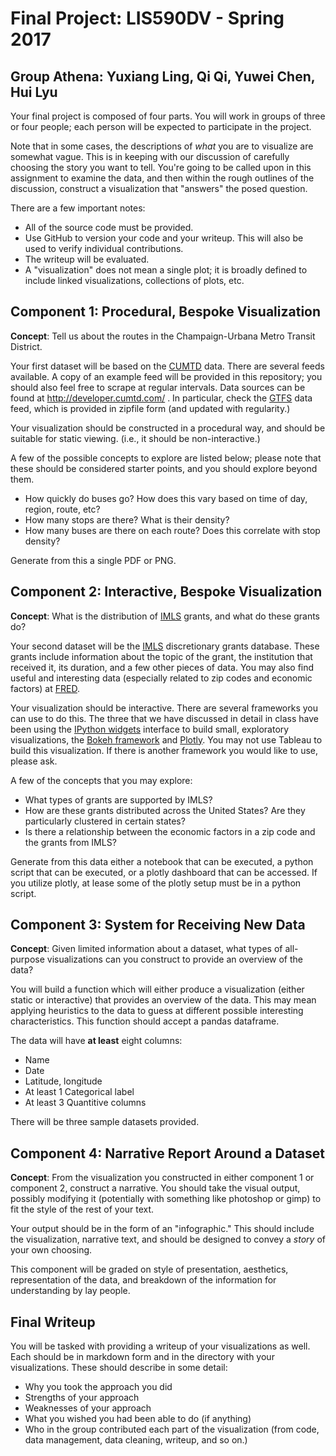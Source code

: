 # Final Project: LIS590DV - Spring 2017
## Group Athena: Yuxiang Ling, Qi Qi, Yuwei Chen, Hui Lyu

Your final project is composed of four parts.  You will work in groups of three
or four people; each person will be expected to participate in the project.

Note that in some cases, the descriptions of *what* you are to visualize are
somewhat vague.  This is in keeping with our discussion of carefully choosing
the story you want to tell.  You're going to be called upon in this assignment
to examine the data, and then within the rough outlines of the discussion,
construct a visualization that "answers" the posed question.

There are a few important notes:

 * All of the source code must be provided.
 * Use GitHub to version your code and your writeup.  This will also be used to
   verify individual contributions.
 * The writeup will be evaluated.
 * A "visualization" does not mean a single plot; it is broadly defined to
   include linked visualizations, collections of plots, etc.

## Component 1: Procedural, Bespoke Visualization

**Concept**: Tell us about the routes in the Champaign-Urbana Metro Transit
District.

Your first dataset will be based on the [CUMTD](http://cutmd.com/) data.  There
are several feeds available.  A copy of an example feed will be provided in
this repository; you should also feel free to scrape at regular intervals.
Data sources can be found at http://developer.cumtd.com/ .  In particular,
check the [GTFS](https://developers.google.com/transit/gtfs/reference/) data
feed, which is provided in zipfile form (and updated with regularity.)

Your visualization should be constructed in a procedural way, and should be
suitable for static viewing.  (i.e., it should be non-interactive.)

A few of the possible concepts to explore are listed below; please note that
these should be considered starter points, and you should explore beyond them.

 * How quickly do buses go?  How does this vary based on time of day, region,
   route, etc?
 * How many stops are there?  What is their density?
 * How many buses are there on each route?  Does this correlate with stop
   density?

Generate from this a single PDF or PNG.

## Component 2: Interactive, Bespoke Visualization

**Concept**: What is the distribution of [IMLS](http://imls.gov/) grants, and
what do these grants do?

Your second dataset will be the [IMLS](http://imls.gov/) discretionary grants
database.  These grants include information about the topic of the grant, the
institution that received it, its duration, and a few other pieces of data.
You may also find useful and interesting data (especially related to zip codes
and economic factors) at [FRED](http://fred.stlouisfed.org).

Your visualization should be interactive. There are several frameworks you can
use to do this.  The three that we have discussed in detail in class have been
using the [IPython widgets](http://ipywidgets.readthedocs.io) interface to
build small, exploratory visualizations, the [Bokeh
framework](http://bokeh.pydata.org) and [Plotly](http://plot.ly/).
You may not use Tableau to build this visualization.  If there is another
framework you would like to use, please ask.

A few of the concepts that you may explore:

 * What types of grants are supported by IMLS?
 * How are these grants distributed across the United States?  Are they
   particularly clustered in certain states?
 * Is there a relationship between the economic factors in a zip code and the
   grants from IMLS?

Generate from this data either a notebook that can be executed, a python script
that can be executed, or a plotly dashboard that can be accessed.  If you
utilize plotly, at lease some of the plotly setup must be in a python script.

## Component 3: System for Receiving New Data

**Concept**: Given limited information about a dataset, what types of
all-purpose visualizations can you construct to provide an overview of the
data?

You will build a function which will either produce a visualization (either
static or interactive) that provides an overview of the data.  This may mean
applying heuristics to the data to guess at different possible interesting
characteristics.  This function should accept a pandas dataframe.

The data will have **at least** eight columns:

 * Name
 * Date
 * Latitude, longitude
 * At least 1 Categorical label
 * At least 3 Quantitive columns

There will be three sample datasets provided.

## Component 4: Narrative Report Around a Dataset

**Concept**: From the visualization you constructed in either component 1 or
component 2, construct a narrative.  You should take the visual output,
possibly modifying it (potentially with something like photoshop or gimp) to
fit the style of the rest of your text.

Your output should be in the form of an "infographic."  This should include the
visualization, narrative text, and should be designed to convey a *story* of
your own choosing.

This component will be graded on style of presentation, aesthetics,
representation of the data, and breakdown of the information for understanding
by lay people.

## Final Writeup

You will be tasked with providing a writeup of your visualizations as well.
Each should be in markdown form and in the directory with your visualizations.
These should describe in some detail:

 * Why you took the approach you did
 * Strengths of your approach
 * Weaknesses of your approach
 * What you wished you had been able to do (if anything)
 * Who in the group contributed each part of the visualization (from code, data
   management, data cleaning, writeup, and so on.)
